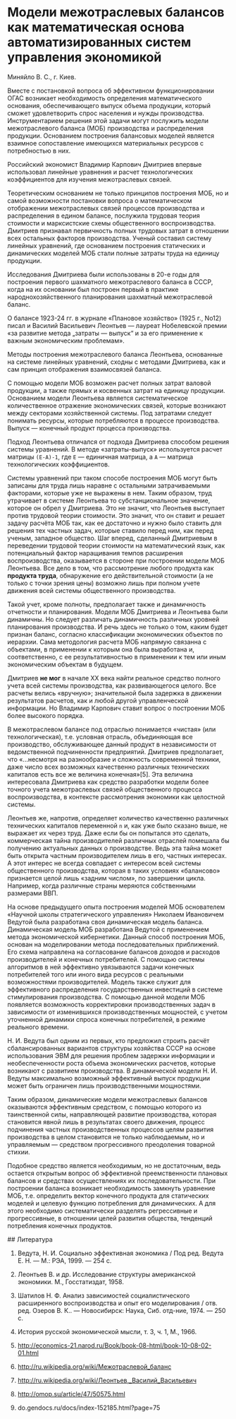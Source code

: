 # Модели межотраслевых балансов как математическая основа автоматизированных систем управления экономикой

Миняйло В. С., г. Киев.

Вместе с постановкой вопроса об эффективном функционировании ОГАС возникает необходимость определения математического основания, обеспечивающего выпуск объема продукции, который сможет удовлетворить спрос населения и нужды производства. Инструментарием решения этой задачи могут послужить модели межотраслевого баланса (МОБ) производства и распределения продукции. Основанием построения балансовых моделей является взаимное сопоставление имеющихся материальных ресурсов с потребностью в них.

Российский экономист Владимир Карпович Дмитриев впервые использовал линейные уравнения и расчет технологических коэффициентов для изучения межотраслевых связей.

Теоретическим основанием не только принципов построения МОБ, но и самой возможности постановки вопроса о математическом отображении межотраслевых связей процессов производства и распределения в едином балансе, послужила трудовая теория стоимости и марксистские схемы общественного воспроизводства. Дмитриев признавал первичность полных трудовых затрат в отношении всех остальных факторов производства. Ученый составил систему линейных уравнений, где основанием построения статических и динамических моделей МОБ стали полные затраты труда на единицу продукции.

Исследования Дмитриева были использованы в 20-е годы для построения первого шахматного межотраслевого баланса в СССР, когда на их основании был построен первый в практике народнохозяйственного планирования шахматный межотраслевой баланс.

О балансе 1923-24 гг. в журнале «Плановое хозяйство» (1925 г., No12) писал и Василий Васильевич Леонтьев — лауреат Нобелевской премии «за развитие метода „затраты — выпуск“ и за его применение к важным экономическим проблемам».

Методы построения межотраслевого баланса Леонтьева, основанные на системе линейных уравнений, сходны с методами Дмитриева, как и сам принцип отображения взаимосвязей баланса.

С помощью модели МОБ возможен расчет полных затрат валовой продукции, а также прямых и косвенных затрат на единицу продукции. Основанием модели Леонтьева является систематическое количественное отражение экономических связей, которые возникают между секторами хозяйственной системы. Под затратами следует понимать ресурсы, которые потребляются в процессе производства. Выпуск — конечный продукт процесса производства.

Подход Леонтьева отличался от подхода Дмитриева способом решения системы уравнений. В методе «затраты-выпуск» используется расчет матрицы `(E-А)-1`, где `E` — единичная матрица, а `А` — матрица технологических коэффициентов.

Системы уравнений при таком способе построения МОБ могут быть записаны для труда лишь наравне с остальными затрачиваемыми факторами, которые уже не выражены в нем. Таким образом, труд утрачивает в системе Леонтьева то субстанциональное значение, которое он обрел у Дмитриева. Это не значит, что Леонтьев выступает против трудовой теории стоимости. Это значит, что он ставит и решает задачу расчёта МОБ так, как ее достаточно и нужно было ставить для решения тех частных задач, которые ставило перед ним, как перед ученым, западное общество. Шаг вперед, сделанный Дмитриевым в переведении трудовой теории стоимости на математический язык, как потенциальный фактор наращивания темпов расширения воспроизводства, оказывается в стороне при построении модели МОБ Леонтьева. Все дело в том, что рассмотрение любого продукта как **продукта труда**, обнаружение его действительной стоимости (а не только с точки зрения цены) возможно лишь при полном учете движения всей системы общественного производства.

Такой учет, кроме полноты, предполагает также и динамичность отчетности и планирования. Модели МОБ Дмитриева и Леонтьева были динамичны. Но следует различать динамичность различных уровней планирования производства. И речь здесь не только о том, каким будет признан баланс, согласно классификации экономических объектов по иерархии. Сама методология расчета МОБ напрямую связанна с объектами, в применении к которым она была выработана и, соответственно, с ее результативностью в применении к тем или иным экономическим объектам в будущем.

Дмитриев **не мог** в начале ХХ века найти реальное средство полного учета всей системы производства, как развивающегося целого. Все расчеты велись «вручную»; значительной была задержка в движении результатов расчетов, как и любой другой управленческой информации. Но Владимир Карпович ставит вопрос о построении МОБ более высокого порядка.

В межотраслевом балансе под отраслью понимается «чистая» (или технологическая), т.е. условная отрасль, объединяющая все производство, обслуживающее данный продукт в независимости от ведомственной подчиненности предприятий. Дмитриев предполагает, что «...несмотря на разнообразие и сложность современной техники, даже число всех возможных качественно различных технических капиталов есть все же величина конечная»[5]. Эта величина интересовала Дмитриева как средство разработки модели более точного учета межотраслевых связей общественного процесса воспроизводства, в контексте рассмотрения экономики как целостной системы.

Леонтьев же, напротив, определяет количество качественно различных технических капиталов переменной `n` и, как уже было сказано выше, не выражает их через труд. Даже если бы он попытался это сделать, коммерческая тайна производителей различных отраслей помешала бы получению актуальных данных о производстве. Ведь эта тайна может быть открыта частным производителем лишь в его, частных интересах. А этот интерес не всегда совпадает с интересом всей системы общественного производства, которая в таких условиях «балансово» признается целой лишь «задним числом», по завершении цикла. Например, когда различные страны меряются собственными размерами ВВП.

На основе предыдущего опыта построения моделей МОБ основателем «Научной школы стратегического управления» Николаем Ивановичем Ведутой была разработана своя динамическая модель баланса. Динамическая модель МОБ разработана Ведутой с применением метода экономической кибернетики. Данный способ построения МОБ, основан на моделировании метода последовательных приближений. Его схема направлена на согласование балансов доходов и расходов производителей и конечных потребителей. С помощью системы алгоритмов в ней эффективно увязываются задачи конечных потребителей того или иного вида ресурсов с реальными возможностями производителей. Модель также служит для эффективного распределения государственных инвестиций в системе стимулирования производства. С помощью данной модели МОБ появляется возможность корректировки производственных задач в зависимости от изменившихся производственных мощностей, с учетом уточненной динамики спроса конечных потребителей, в режиме реального времени.

Н. И. Ведута был одним из первых, кто предложил строить расчёт сбалансированных вариантов структуры хозяйства СССР на основе использования ЭВМ для решения проблем задержки информации и необеспеченности роста объема экономических расчетов, которые возникают с развитием производства. В динамической модели Н. И. Ведуты максимально возможный эффективный выпуск продукции может быть ограничен лишь производственными мощностями.

Таким образом, динамические модели межотраслевых балансов оказываются эффективным средством, с помощью которого из таинственной силы, направляющей развитие производства, которая становится явной лишь в результатах своего движения, процесс подчинения частных производственных процессов целям развития производства в целом становится не только наблюдаемым, но и управляемым — средством прогрессивного преодоления товарной стихии.

Подобное средство является необходимым, но не достаточным, ведь остается открытым вопрос об эффективной преемственности плановых балансов и средствах осуществлениях их последовательности. При построении баланса возникает необходимость замкнуть уравнение МОБ, т.е. определить вектор конечного продукта для статических моделей и целевую функцию потребления для динамических. А для этого необходимо систематически разделять регрессивные и прогрессивные, в отношении целей развития общества, тенденций потребления конечных продуктов.

## Литература

1. Ведута, Н. И. Социально эффективная экономика / Под ред. Ведута Е. Н. — М.: РЭА, 1999. — 254 с.

2. Леонтьев В. и др. Исследование структуры американской экономики. М., Госстатиздат, 1958.

3. Шатилов Н. Ф. Анализ зависимостей социалистического расширенного воспроизводства и опыт его моделирования / отв. ред. Озеров В. К.. — Новосибирск: Наука, Сиб. отд-ние, 1974. — 250 с.

4. История русской экономической мысли, т. 3, ч. 1, М., 1966.

5. http://economics-21.narod.ru/Book/book-08-html/book-10-08-02-01.html

6. http://ru.wikipedia.org/wiki/Межотраслевой_баланс

7. http://ru.wikipedia.org/wiki/Леонтьев,_Василий_Васильевич

8. http://omop.su/article/47/50575.html

9. do.gendocs.ru/docs/index-152185.html?page=75